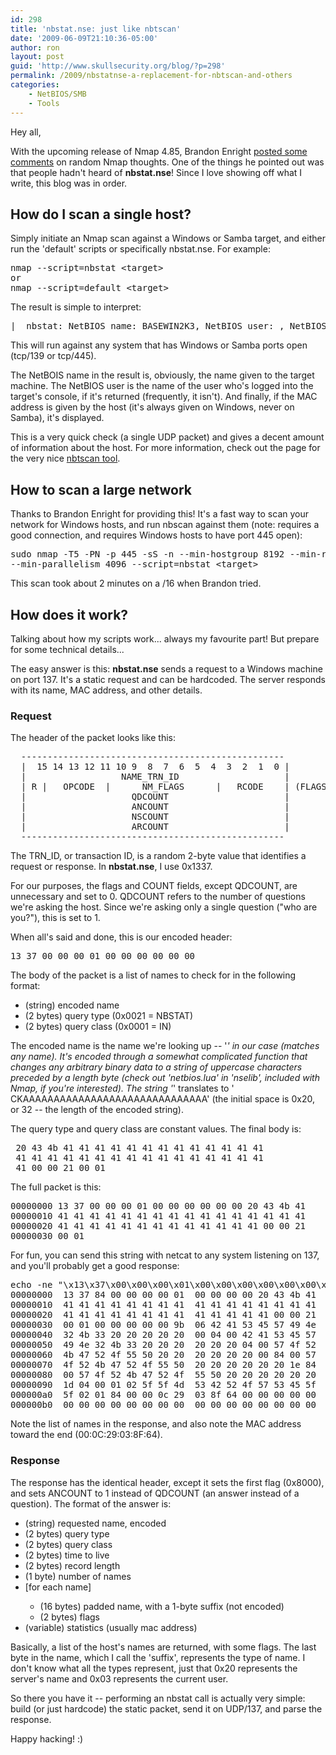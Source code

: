 ```yaml
---
id: 298
title: 'nbstat.nse: just like nbtscan'
date: '2009-06-09T21:10:36-05:00'
author: ron
layout: post
guid: 'http://www.skullsecurity.org/blog/?p=298'
permalink: /2009/nbstatnse-a-replacement-for-nbtscan-and-others
categories:
    - NetBIOS/SMB
    - Tools
---
```


Hey all,

With the upcoming release of Nmap 4.85, Brandon Enright <a href='http://seclists.org/nmap-dev/2009/q2/0647.html'>posted some comments</a> on random Nmap thoughts. One of the things he pointed out was that people hadn't heard of <strong>nbstat.nse</strong>! Since I love showing off what I write, this blog was in order. 
<!--more-->
<h2>How do I scan a single host?</h2>
Simply initiate an Nmap scan against a Windows or Samba target, and either run the 'default' scripts or specifically nbstat.nse. For example:
<pre>nmap --script=nbstat &lt;target&gt;
or
nmap --script=default &lt;target&gt;</pre>

The result is simple to interpret:
<pre>|_ nbstat: NetBIOS name: BASEWIN2K3, NetBIOS user: <unknown>, NetBIOS MAC: 00:0c:29:03:8f:64</pre>

This will run against any system that has Windows or Samba ports open (tcp/139 or tcp/445). 

The NetBOIS name in the result is, obviously, the name given to the target machine. The NetBIOS user is the name of the user who's logged into the target's console, if it's returned (frequently, it isn't). And finally, if the MAC address is given by the host (it's always given on Windows, never on Samba), it's displayed. 

This is a very quick check (a single UDP packet) and gives a decent amount of information about the host. For more information, check out the page for the very nice <a href='http://www.inetcat.net/software/nbtscan.html'>nbtscan tool</a>. 

<h2>How to scan a large network</h2>
Thanks to Brandon Enright for providing this! It's a fast way to scan your network for Windows hosts, and run nbscan against them (note: requires a good connection, and requires Windows hosts to have port 445 open):

<pre>sudo nmap -T5 -PN -p 445 -sS -n --min-hostgroup 8192 --min-rtt-timeout 1000 \
--min-parallelism 4096 --script=nbstat &lt;target&gt;
</pre>

This scan took about 2 minutes on a /16 when Brandon tried. 

<h2>How does it work?</h2>
Talking about how my scripts work... always my favourite part! But prepare for some technical details...

The easy answer is this: <strong>nbstat.nse</strong> sends a request to a Windows machine on port 137. It's a static request and can be hardcoded. The server responds with its name, MAC address, and other details. 

<h3>Request</h3>
The header of the packet looks like this:
<pre>
  --------------------------------------------------
  |  15 14 13 12 11 10 9  8  7  6  5  4  3  2  1  0 |
  |                  NAME_TRN_ID                    |
  | R |   OPCODE  |      NM_FLAGS      |   RCODE    | (FLAGS)
  |                    QDCOUNT                      |
  |                    ANCOUNT                      |
  |                    NSCOUNT                      |
  |                    ARCOUNT                      |
  --------------------------------------------------
</pre>
The TRN_ID, or transaction ID, is a random 2-byte value that identifies a request or response. In <strong>nbstat.nse</strong>, I use 0x1337. 

For our purposes, the flags and COUNT fields, except QDCOUNT, are unnecessary and set to 0. QDCOUNT refers to the number of questions we're asking the host. Since we're asking only a single question ("who are you?"), this is set to 1. 

When all's said and done, this is our encoded header:
<pre>13 37 00 00 00 01 00 00 00 00 00 00</pre>

The body of the packet is a list of names to check for in the following format:
<ul>
<li>(string) encoded name</li>
<li>(2 bytes)  query type (0x0021 = NBSTAT)</li>
<li>(2 bytes)  query class (0x0001 = IN)</li>
</ul>

The encoded name is the name we're looking up -- '*' in our case (matches any name). It's encoded through a somewhat complicated function that changes any arbitrary binary data to a string of uppercase characters preceded by a length byte (check out 'netbios.lua' in 'nselib', included with Nmap, if you're interested). The string '*' translates to ' CKAAAAAAAAAAAAAAAAAAAAAAAAAAAAAA' (the initial space is 0x20, or 32 -- the length of the encoded string). 

The query type and query class are constant values. The final body is:
<pre> 20 43 4b 41 41 41 41 41 41 41 41 41 41 41 41 41 
 41 41 41 41 41 41 41 41 41 41 41 41 41 41 41 41 
 41 00 00 21 00 01</pre>

The full packet is this:
<pre>00000000 13 37 00 00 00 01 00 00 00 00 00 00 20 43 4b 41    .7.......... CKA
00000010 41 41 41 41 41 41 41 41 41 41 41 41 41 41 41 41    AAAAAAAAAAAAAAAA
00000020 41 41 41 41 41 41 41 41 41 41 41 41 41 00 00 21    AAAAAAAAAAAAA..!
00000030 00 01                                              ..</pre>

For fun, you can send this string with netcat to any system listening on 137, and you'll probably get a good response:
<pre>echo -ne "\x13\x37\x00\x00\x00\x01\x00\x00\x00\x00\x00\x00\x20\x43\x4b\x41\x41\x41\x41\x41\x41\x41\x41\x41\x41\x41\x41\x41\x41\x41\x41\x41\x41\x41\x41\x41\x41\x41\x41\x41\x41\x41\x41\x41\x41\x00\x00\x21\x00\x01" | nc -u 192.168.200.128 137 | hexdump -C
00000000  13 37 84 00 00 00 00 01  00 00 00 00 20 43 4b 41  |.7.......... CKA|
00000010  41 41 41 41 41 41 41 41  41 41 41 41 41 41 41 41  |AAAAAAAAAAAAAAAA|
00000020  41 41 41 41 41 41 41 41  41 41 41 41 41 00 00 21  |AAAAAAAAAAAAA..!|
00000030  00 01 00 00 00 00 00 9b  06 42 41 53 45 57 49 4e  |.........BASEWIN|
00000040  32 4b 33 20 20 20 20 20  00 04 00 42 41 53 45 57  |2K3     ...BASEW|
00000050  49 4e 32 4b 33 20 20 20  20 20 20 04 00 57 4f 52  |IN2K3      ..WOR|
00000060  4b 47 52 4f 55 50 20 20  20 20 20 20 00 84 00 57  |KGROUP      ...W|
00000070  4f 52 4b 47 52 4f 55 50  20 20 20 20 20 20 1e 84  |ORKGROUP      ..|
00000080  00 57 4f 52 4b 47 52 4f  55 50 20 20 20 20 20 20  |.WORKGROUP      |
00000090  1d 04 00 01 02 5f 5f 4d  53 42 52 4f 57 53 45 5f  |.....__MSBROWSE_|
000000a0  5f 02 01 84 00 00 0c 29  03 8f 64 00 00 00 00 00  |_......)..d.....|
000000b0  00 00 00 00 00 00 00 00  00 00 00 00 00 00 00 00  |................|
</pre>

Note the list of names in the response, and also note the MAC address toward the end (00:0C:29:03:8F:64). 

<h3>Response</h3>
The response has the identical header, except it sets the first flag (0x8000), and sets ANCOUNT to 1 instead of QDCOUNT (an answer instead of a question). The format of the answer is:

<ul>
<li>(string) requested name, encoded</li>
<li>(2 bytes)  query type</li>
<li>(2 bytes)  query class</li>
<li>(2 bytes)  time to live</li>
<li>(2 bytes)  record length</li>
<li>(1 byte)   number of names</li>
<li>[for each name]</li>
<ul>
<li>(16 bytes) padded name, with a 1-byte suffix (not encoded)</li>
<li>(2 bytes)  flags</li>
</ul>
<li>(variable) statistics (usually mac address)</li>
</ul>

Basically, a list of the host's names are returned, with some flags. The last byte in the name, which I call the 'suffix', represents the type of name. I don't know what all the types represent, just that 0x20 represents the server's name and 0x03 represents the current user. 

So there you have it -- performing an nbstat call is actually very simple: build (or just hardcode) the static packet, send it on UDP/137, and parse the response. 

Happy hacking! :)
